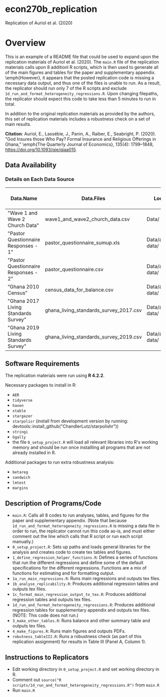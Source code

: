 # econ270b_replication
Replication of Auriol et al. (2020)

# Overview

This is an example of a README file that could be used to expand upon the replication materials of Auriol et al. (2020). The `main.R` file of the replication materials calls upon 8 additionl R scripts, which is then used to generate all of the main figures and tables for the paper and supplementary appendix. \emph{However}, it appears that the posted replication code is missing a necessary data output, and thus one of the files is unable to run. As a result, the replicator should run only 7 of the R scripts and exclude `1d_run_and_format_heterogeneity_regressions.R`. Upon changing filepaths, the replicator should expect this code to take less than 5 minutes to run in total.

In addition to the original replication materials as provided by the authors, this set of replication materials includes a robustness check on a set of main results.

**Citation**: Auriol, E., Lassébie, J., Panin, A., Raiber, E., Seabright, P. (2020). "God Insures those Who Pay? Formal Insurance and Religious Offerings in Ghana," \emph{The Quarterly Journal of Economics}, 135(4): 1799–1848, <https://doi.org/10.1093/qje/qjaa015>.


## Data Availability 

### Details on Each Data Source

| Data.Name  | Data.Files | Location | Provided | Used in Replication Code | 
| -- | -- | -- | -- | -- | 
| "Wave 1 and Wave 2 Church Data" | wave1_and_wave2_church_data.csv | Data/ | TRUE | TRUE |
| "Pastor Questionnaire Responses - 1" | pastor_questionnaire_sumup.xls | Data/additional data/ | TRUE | FALSE |
| "Pastor Questionnaire Responses - 2" | pastor_questionnaire.csv | Data/additional data/ | TRUE | FALSE |
| “Ghana 2010 Census” | census_data_for_balance.csv | Data/additional data/ | TRUE | TRUE |
| "Ghana 2017 Living Standards Survey" | ghana_living_standards_survey_2017.csv | Data/additional data/ | TRUE | FALSE |
| "Ghana 2019 Living Standards Survey" | ghana_living_standards_survey_2019.csv | Data/additional data/ | TRUE | FALSE |


## Software Requirements

The replication materials were run using **R 4.2.2**.

Necessary packages to install in R:

- `AER` 
- `tidyverse`
- `haven`
- `xtable`
- `stargazer`
- `starpolisr` (install from development version by running: devtools::install_github("ChandlerLutz/starpolishr"))
- `stringi`
- `Ggally`
- the file `0_setup_project.R` will load all relevant libraries into R's working memory and should be run once installling all programs that are not already installed in R.

Additional packages to run extra robustness analysis: 

- `betareg`
- `sandwich`
- `lmtest`
- `margins`

## Description of Programs/Code

- `main.R`: Calls all 8 codes to run analyses, tables, and figures for the paper and supplementary appendix. (Note that because `1d_run_and_format_heterogeneity_regressions.R` is missing a data file in order to run, the replicator cannot run this code as-is, and must either comment out the line which calls that R script or run each script manually.)
- `0_setup_project.R`: Sets up paths and loads general libraries for the analysis and creates code to create tex tables and figures. 
- `1_define_regression_helper_functions.R`: Defines a series of functions that run the different regressions and define some of the default specifications for the different regressions. Functions are a mix of functions for estimating and for formatting output.
- `1a_run_main_regressions.R`: Runs main regressions and outputs tex files.
- `1b_analyse_replicability.R`: Produces additional regression tables and outputs tex files.
- `1c_format_main_regression_output_to_tex.R`:  Produces additional regression tables and outputs tex files.
- `1d_run_and_format_heterogeneity_regressions.R`: Produces additional regression tables for supplementary appendix and outputs tex files. (NOTE: This code does not run.)
- `3_make_other_tables.R`: Runs balance and other summary table and outputs tex files.
- `4_make_figures.R`: Runs main figures and outputs PDFs.
- `robutness_tableIII.R`: Runs a robustness check (as part of this replication assignment) for results in Table III (Panel A, Column 1).

## Instructions to Replicators

- Edit working directory in `0_setup_project.R` and set working directory in R.
- Comment out `source("R scripts/1d_run_and_format_heterogeneity_regressions.R")` from `main.R`
- Run `main.R`
